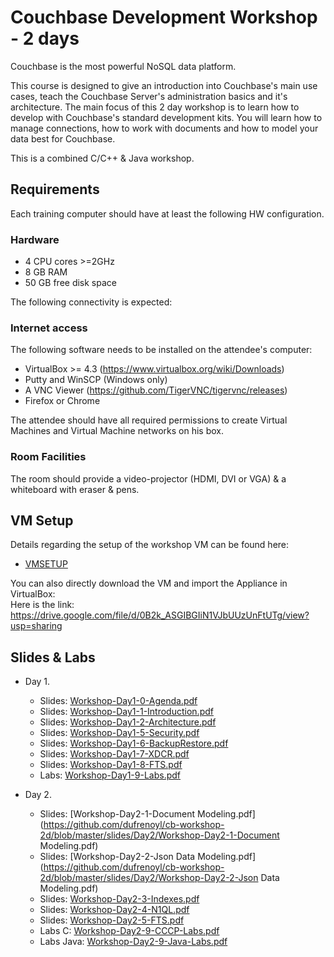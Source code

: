 # Couchbase Development Workshop - 2 days

Couchbase is the most powerful NoSQL data platform.

This course is designed to give an introduction into Couchbase's main use cases, teach the Couchbase Server's administration basics and it's architecture. The main focus of this 2 day workshop is to learn how to develop with Couchbase's standard development kits. You will learn how to manage connections, how to work with documents and how to model your data best for Couchbase.

This is a combined C/C++ & Java workshop. 

## Requirements

Each training computer should have at least the following HW configuration.

### Hardware

  * 4 CPU cores >=2GHz
  * 8 GB RAM
  * 50 GB free disk space

The following connectivity is expected:

### Internet access

The following software needs to be installed on the attendee's computer:

  * VirtualBox >= 4.3 (https://www.virtualbox.org/wiki/Downloads)
  * Putty and WinSCP (Windows only)
  * A VNC Viewer (https://github.com/TigerVNC/tigervnc/releases)
  * Firefox or Chrome

The attendee should have all required permissions to create Virtual Machines and Virtual Machine networks on his box.

### Room Facilities

The room should provide a video-projector (HDMI, DVI or VGA) & a whiteboard with eraser & pens.

## VM Setup

Details regarding the setup of the workshop VM can be found here:

* [VMSETUP](https://github.com/dufrenoyl/cb-workshop-2d/blob/master/VMSETUP.md)

You can also directly download the VM and import the Appliance in VirtualBox:  
Here is the link:  https://drive.google.com/file/d/0B2k_ASGIBGIiN1VJbUUzUnFtUTg/view?usp=sharing

## Slides & Labs

* Day 1.
  * Slides: [Workshop-Day1-0-Agenda.pdf](https://github.com/dufrenoyl/cb-workshop-2d/blob/master/slides/Day1/Workshop-Day1-0-Agenda.pdf)
  * Slides: [Workshop-Day1-1-Introduction.pdf](https://github.com/dufrenoyl/cb-workshop-2d/blob/master/slides/Day1/Workshop-Day1-1-Introduction.pdf)
  * Slides: [Workshop-Day1-2-Architecture.pdf](https://github.com/dufrenoyl/cb-workshop-2d/blob/master/slides/Day1/Workshop-Day1-2-Architecture.pdf)
  * Slides: [Workshop-Day1-5-Security.pdf](https://github.com/dufrenoyl/cb-workshop-2d/blob/master/slides/Day1/Workshop-Day1-5-Security.pdf)
  * Slides: [Workshop-Day1-6-BackupRestore.pdf](https://github.com/dufrenoyl/cb-workshop-2d/blob/master/slides/Day1/Workshop-Day1-6-BackupRestore.pdf)
  * Slides: [Workshop-Day1-7-XDCR.pdf](https://github.com/dufrenoyl/cb-workshop-2d/blob/master/slides/Day1/Workshop-Day1-7-XDCR.pdf)
  * Slides: [Workshop-Day1-8-FTS.pdf](https://github.com/dufrenoyl/cb-workshop-2d/blob/master/slides/Day1/Workshop-Day1-8-FTS.pdf)
  * Labs: [Workshop-Day1-9-Labs.pdf](https://github.com/dufrenoyl/cb-workshop-2d/blob/master/slides/Day1/Workshop-Day1-9-Labs.pdf)

* Day 2.
  * Slides: [Workshop-Day2-1-Document Modeling.pdf](https://github.com/dufrenoyl/cb-workshop-2d/blob/master/slides/Day2/Workshop-Day2-1-Document Modeling.pdf)
  * Slides: [Workshop-Day2-2-Json Data Modeling.pdf] (https://github.com/dufrenoyl/cb-workshop-2d/blob/master/slides/Day2/Workshop-Day2-2-Json Data Modeling.pdf)
  * Slides: [Workshop-Day2-3-Indexes.pdf](https://github.com/dufrenoyl/cb-workshop-2d/blob/master/slides/Day2/Workshop-Day2-3-Indexes.pdf)
  * Slides: [Workshop-Day2-4-N1QL.pdf](https://github.com/dufrenoyl/cb-workshop-2d/blob/master/slides/Day2/Workshop-Day2-4-N1QL.pdf)
  * Slides: [Workshop-Day2-5-FTS.pdf](https://github.com/dufrenoyl/cb-workshop-2d/blob/master/slides/Day2/Workshop-Day2-5-FTS.pdf)
  * Labs C: [Workshop-Day2-9-CCCP-Labs.pdf](https://github.com/dufrenoyl/cb-workshop-2d/blob/master/slides/Day2/Workshop-Day2-9-CCCP-Labs.pdf)
  * Labs Java: [Workshop-Day2-9-Java-Labs.pdf](https://github.com/dufrenoyl/cb-workshop-2d/blob/master/slides/Day2/Workshop-Day2-9-Java-Labs.pdf)
